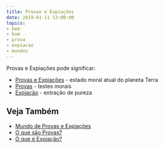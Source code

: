 ```yaml
---
title: Provas e Expiações
date: 2019-01-11 13:00:00
topics: 
- bem
- bom
- prova
- expiacao
- mundos
---
```


Provas e Expiações pode significar:
* [Provas e Expiações](../mundo-de-provas-e-expiacoes) - estado moral atual do
  planeta Terra
* [Provas](../provas) - testes morais
* [Expiação](../expiacao) - extração de pureza

## Veja Também
* [Mundo de Provas e Expiações](../mundo-de-provas-e-expiacoes)
* [O que são Provas?](../provas)
* [O que é Expiação?](../expiacao)

